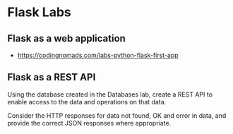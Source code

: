 # Flask Labs

## Flask as a web application

* https://codingnomads.com/labs-python-flask-first-app

## Flask as a REST API

Using the database created in the Databases lab, create a REST API to enable access to the data and operations on that data.

Consider the HTTP responses for data not found, OK and error in data, and provide the correct JSON responses where appropriate.